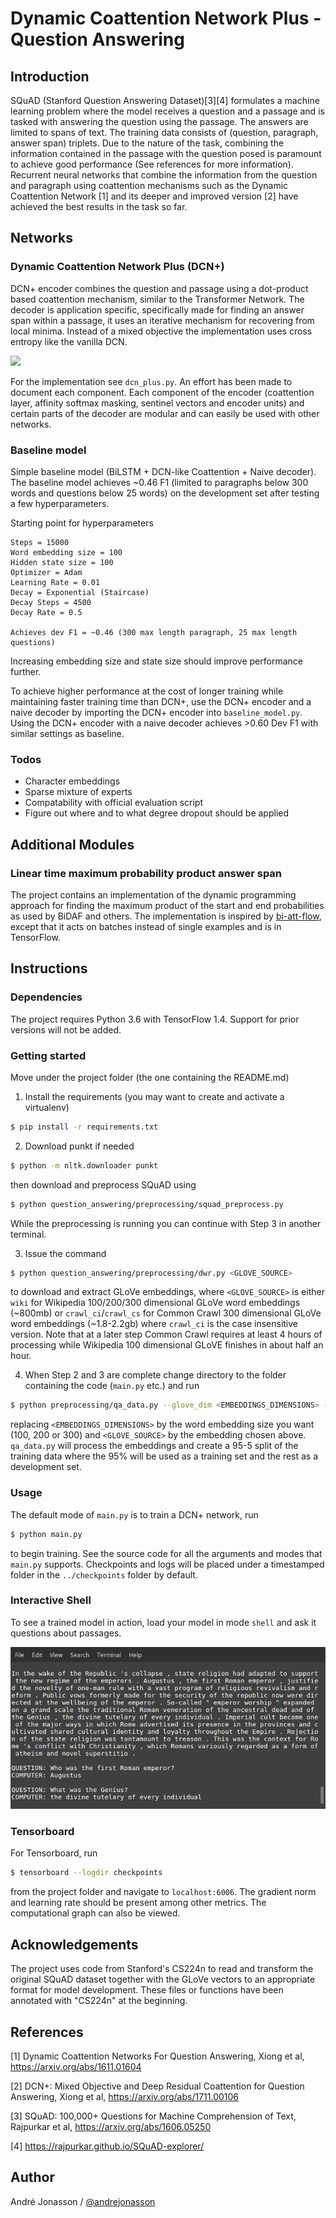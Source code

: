 Dynamic Coattention Network Plus - Question Answering
=====================================================

## Introduction

SQuAD (Stanford Question Answering Dataset)[3][4] formulates a machine learning problem where the model receives a question and a passage and is tasked with answering the question using the passage. The answers are limited to spans of text. The training data consists of (question, paragraph, answer span) triplets. Due to the nature of the task, combining the information contained in the passage with the question posed is paramount to achieve good performance (See references for more information). Recurrent neural networks that combine the information from the question and paragraph using coattention mechanisms such as the Dynamic Coattention Network [1] and its deeper and improved version [2] have achieved the best results in the task so far.

## Networks

### Dynamic Coattention Network Plus (DCN+)

DCN+ encoder combines the question and passage using a dot-product based coattention mechanism, similar to the Transformer Network. The decoder is application specific, specifically made for finding an answer span within a passage, it uses an iterative mechanism for recovering from local minima. Instead of a mixed objective the implementation uses cross entropy like the vanilla DCN.

<img src="encoder.png">

For the implementation see `dcn_plus.py`. An effort has been made to document each component. Each component of the encoder (coattention layer, affinity softmax masking, sentinel vectors and encoder units) and certain parts of the decoder are modular and can easily be used with other networks.

### Baseline model
Simple baseline model (BiLSTM + DCN-like Coattention + Naive decoder). The baseline model achieves ~0.46 F1 (limited to paragraphs below 300 words and questions below 25 words) on the development set after testing a few hyperparameters.

Starting point for hyperparameters
```
Steps = 15000
Word embedding size = 100
Hidden state size = 100
Optimizer = Adam
Learning Rate = 0.01
Decay = Exponential (Staircase)
Decay Steps = 4500
Decay Rate = 0.5

Achieves dev F1 = ~0.46 (300 max length paragraph, 25 max length questions)
```
Increasing embedding size and state size should improve performance further.

To achieve higher performance at the cost of longer training while maintaining faster training time than DCN+, use the DCN+ encoder and a naive decoder by importing the DCN+ encoder into `baseline_model.py`. Using the DCN+ encoder with a naive decoder achieves >0.60 Dev F1 with similar settings as baseline.

### Todos
- Character embeddings
- Sparse mixture of experts
- Compatability with official evaluation script
- Figure out where and to what degree dropout should be applied

## Additional Modules

### Linear time maximum probability product answer span
The project contains an implementation of the dynamic programming approach for finding the maximum product of the start and end probabilities as used by BiDAF and others. The implementation is inspired by [bi-att-flow](https://github.com/allenai/bi-att-flow/blob/master/basic_cnn/evaluator.py), except that it acts on batches instead of single examples and is in TensorFlow.

## Instructions

### Dependencies

The project requires Python 3.6 with TensorFlow 1.4. Support for prior versions will not be added.

### Getting started

Move under the project folder (the one containing the README.md)

1. Install the requirements (you may want to create and activate a virtualenv)
``` sh
$ pip install -r requirements.txt
```

2. Download punkt if needed
``` sh
$ python -m nltk.downloader punkt
```
then download and preprocess SQuAD using
``` sh
$ python question_answering/preprocessing/squad_preprocess.py
```
While the preprocessing is running you can continue with Step 3 in another terminal. 

3. Issue the command
``` sh
$ python question_answering/preprocessing/dwr.py <GLOVE_SOURCE>
```
to download and extract GLoVe embeddings, where `<GLOVE_SOURCE>` is either `wiki` for Wikipedia 100/200/300 dimensional GLoVe word embeddings (~800mb) or `crawl_ci`/`crawl_cs` for Common Crawl 300 dimensional GLoVe word embeddings (~1.8-2.2gb) where `crawl_ci` is the case insensitive version. Note that at a later step Common Crawl requires at least 4 hours of processing while Wikipedia 100 dimensional GLoVE finishes in about half an hour.

4. When Step 2 and 3 are complete change directory to the folder containing the code (`main.py` etc.) and run
``` sh
$ python preprocessing/qa_data.py --glove_dim <EMBEDDINGS_DIMENSIONS> --glove_source <GLOVE_SOURCE>
```
replacing `<EMBEDDINGS_DIMENSIONS>` by the word embedding size you want (100, 200 or 300) and `<GLOVE_SOURCE>` by the embedding chosen above. `qa_data.py` will process the embeddings and create a 95-5 split of the training data where the 95% will be used as a training set and the rest as a development set.

### Usage

The default mode of `main.py` is to train a DCN+ network, run
``` sh
$ python main.py
```
to begin training. See the source code for all the arguments and modes that `main.py` supports. Checkpoints and logs will be placed under a timestamped folder in the `../checkpoints` folder by default. 

### Interactive Shell

To see a trained model in action, load your model in mode `shell` and ask it questions about passages. 

<img src="shell.png">

### Tensorboard
For Tensorboard, run
``` sh
$ tensorboard --logdir checkpoints
```
from the project folder and navigate to `localhost:6006`. The gradient norm and learning rate should be present among other metrics. The computational graph can also be viewed.

## Acknowledgements

The project uses code from Stanford's CS224n to read and transform the original SQuAD dataset together with the GLoVe vectors to an appropriate format for model development. These files or functions have been annotated with "CS224n" at the beginning.

## References

[1] Dynamic Coattention Networks For Question Answering, Xiong et al, https://arxiv.org/abs/1611.01604

[2] DCN+: Mixed Objective and Deep Residual Coattention for Question Answering, Xiong et al, https://arxiv.org/abs/1711.00106

[3] SQuAD: 100,000+ Questions for Machine Comprehension of Text, Rajpurkar et al, https://arxiv.org/abs/1606.05250

[4] https://rajpurkar.github.io/SQuAD-explorer/

## Author
André Jonasson / [@andrejonasson](https://github.com/andrejonasson)